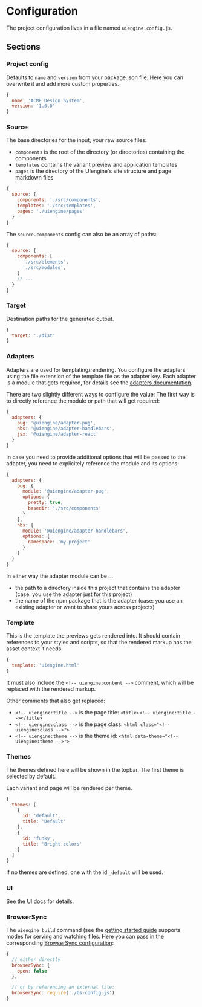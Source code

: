 # Configuration

The project configuration lives in a file named `uiengine.config.js`.

## Sections

### Project config

Defaults to `name` and `version` from your package.json file.
Here you can overwrite it and add more custom properties.

```js
{
  name: 'ACME Design System',
  version: '1.0.0'
}
```

### Source

The base directories for the input, your raw source files:

- `components` is the root of the directory (or directories) containing the components
- `templates` contains the variant preview and application templates
- `pages` is the directory of the UIengine's site structure and page markdown files

```js
{
  source: {
    components: './src/components',
    templates: './src/templates',
    pages: './uiengine/pages'
  }
}
```

The `source.components` config can also be an array of paths:

```js
{
  source: {
    components: [
      './src/elements',
      './src/modules',
    ]
    // ...
  }
}
```

### Target

Destination paths for the generated output.

```js
{
  target: './dist'
}
```

### Adapters

Adapters are used for templating/rendering.
You configure the adapters using the file extension of the template file as the adapter key.
Each adapter is a module that gets required, for details see the [adapters documentation](/adapters/).

There are two slightly different ways to configure the value:
The first way is to directly reference the module or path that will get required:

```js
{
  adapters: {
    pug: '@uiengine/adapter-pug',
    hbs: '@uiengine/adapter-handlebars',
    jsx: '@uiengine/adapter-react'
  }
}
```

In case you need to provide additional options that will be passed to the adapter, you need to
explicitely reference the module and its options:

```js
{
  adapters: {
    pug: {
      module: '@uiengine/adapter-pug',
      options: {
        pretty: true,
        basedir: './src/components'
      }
    },
    hbs: {
      module: '@uiengine/adapter-handlebars',
      options: {
        namespace: 'my-project'
      }
    }
  }
}
```

In either way the adapter module can be …

- the path to a directory inside this project that contains the adapter
  (case: you use the adapter just for this project)
- the name of the npm package that is the adapter
  (case: you use an existing adapter or want to share yours across projects)

### Template

This is the template the previews gets rendered into.
It should contain references to your styles and scripts, so that the rendered markup has the asset context it needs.

```js
{
  template: 'uiengine.html'
}
```

It must also include the `<!-- uiengine:content -->` comment, which will be replaced with the rendered markup.

Other comments that also get replaced:

- `<!-- uiengine:title -->` is the page title: `<title><!-- uiengine:title --></title>`
- `<!-- uiengine:class -->` is the page class: `<html class="<!-- uiengine:class -->">`
- `<!-- uiengine:theme -->` is the theme id: `<html data-theme="<!-- uiengine:theme -->">`

### Themes

The themes defined here will be shown in the topbar.
The first theme is selected by default.

Each variant and page will be rendered per theme.

```js
{
  themes: [
    {
      id: 'default',
      title: 'Default'
    },
    {
      id: 'funky',
      title: 'Bright colors'
    }
  ]
}
```

If no themes are defined, one with the id `_default` will be used.

### UI

See the [UI docs](/advanced/ui/) for details.

### BrowserSync

The `uiengine build` command (see the [getting started guide](/basics/getting-started/) supports modes for serving and watching files.
Here you can pass in the corresponding [BrowserSync configuration](https://www.browsersync.io/docs/options/):

```js
{
  // either directly
  browserSync: {
    open: false
  },

  // or by referencing an external file:
  browserSync: require('./bs-config.js')
}
```

